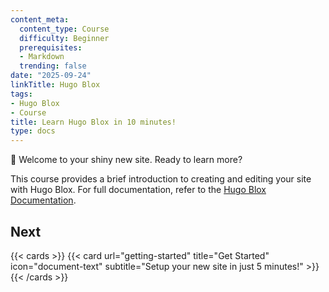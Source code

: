 ```yaml
---
content_meta:
  content_type: Course
  difficulty: Beginner
  prerequisites:
  - Markdown
  trending: false
date: "2025-09-24"
linkTitle: Hugo Blox
tags:
- Hugo Blox
- Course
title: Learn Hugo Blox in 10 minutes!
type: docs
---
```


👋 Welcome to your shiny new site. Ready to learn more?

<!--more-->

This course provides a brief introduction to creating and editing your site with Hugo Blox. For full documentation, refer to the [Hugo Blox Documentation](https://docs.hugoblox.com/).

## Next

{{< cards >}}
  {{< card url="getting-started" title="Get Started" icon="document-text" subtitle="Setup your new site in just 5 minutes!" >}}
{{< /cards >}}
